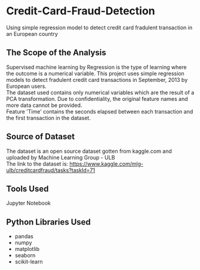 # Credit-Card-Fraud-Detection
Using simple regression model to detect credit card fradulent transaction in an European country
## The Scope of the Analysis
Supervised machine learning by Regression is the type of learning where the outcome is a numerical variable.
This project uses simple regression models to detect fradulent credit card transactions in September, 2013 by European users.
<br> The dataset used contains only numerical variables which are the result of a PCA transformation.
Due to confidentiality, the original feature names and more data cannot be provided.
<br> Feature 'Time' contains the seconds elapsed between each transaction and the first transaction in the dataset.
## Source of Dataset
The dataset is an open source dataset gotten from kaggle.com and uploaded by Machine Learning Group - ULB
<br> The link to the dataset is: https://www.kaggle.com/mlg-ulb/creditcardfraud/tasks?taskId=71
## Tools Used
Jupyter Notebook
## Python Libraries Used
- pandas
- numpy
- matplotlib
- seaborn
- scikit-learn
